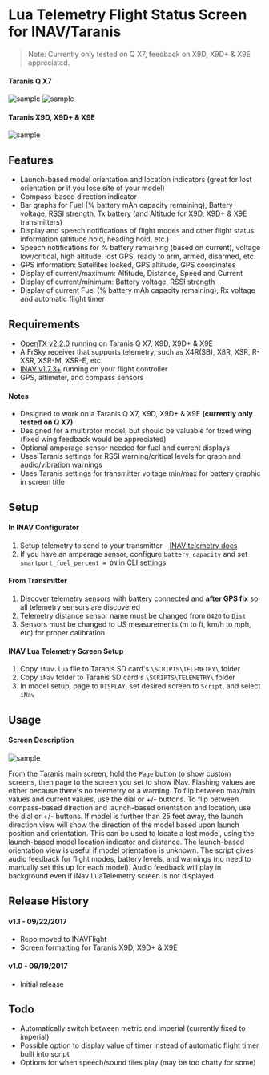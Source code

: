 # Lua Telemetry Flight Status Screen for INAV/Taranis

> Note: Currently only tested on Q X7, feedback on X9D, X9D+ & X9E appreciated.

#### Taranis Q X7
![sample](http://www.leethost.com/link_pics/iNav1.png "Launch-based model orientation and location indicators")
![sample](http://www.leethost.com/link_pics/iNav2.png "Compass-based direction indicator")

#### Taranis X9D, X9D+ & X9E
![sample](http://www.leethost.com/link_pics/iNav3.png "View on Taranis X9D, X9D+ & X9E")

## Features

* Launch-based model orientation and location indicators (great for lost orientation or if you lose site of your model)
* Compass-based direction indicator
* Bar graphs for Fuel (% battery mAh capacity remaining), Battery voltage, RSSI strength, Tx battery (and Altitude for X9D, X9D+ & X9E transmitters)
* Display and speech notifications of flight modes and other flight status information (altitude hold, heading hold, etc.)
* Speech notifications for % battery remaining (based on current), voltage low/critical, high altitude, lost GPS, ready to arm, armed, disarmed, etc.
* GPS information: Satellites locked, GPS altitude, GPS coordinates
* Display of current/maximum: Altitude, Distance, Speed and Current
* Display of current/minimum: Battery voltage, RSSI strength
* Display of current Fuel (% battery mAh capacity remaining), Rx voltage and automatic flight timer

## Requirements

* [OpenTX v2.2.0](http://www.open-tx.org/) running on Taranis Q X7, X9D, X9D+ & X9E
* A FrSky receiver that supports telemetry, such as X4R(SB), X8R, XSR, R-XSR, XSR-M, XSR-E, etc.
* [INAV v1.7.3+](https://github.com/iNavFlight/inav/releases) running on your flight controller
* GPS, altimeter, and compass sensors

#### Notes

* Designed to work on a Taranis Q X7, X9D, X9D+ & X9E **(currently only tested on Q X7)**
* Designed for a multirotor model, but should be valuable for fixed wing (fixed wing feedback would be appreciated)
* Optional amperage sensor needed for fuel and current displays
* Uses Taranis settings for RSSI warning/critical levels for graph and audio/vibration warnings
* Uses Taranis settings for transmitter voltage min/max for battery graphic in screen title

## Setup

#### In INAV Configurator

1. Setup telemetry to send to your transmitter - [INAV telemetry docs](https://github.com/iNavFlight/inav/blob/master/docs/Telemetry.md)
2. If you have an amperage sensor, configure `battery_capacity` and set `smartport_fuel_percent = ON` in CLI settings

#### From Transmitter

1. [Discover telemetry sensors](https://www.youtube.com/watch?v=n09q26Gh858) with battery connected and **after GPS fix** so all telemetry sensors are discovered
2. Telemetry distance sensor name must be changed from `0420` to `Dist`
3. Sensors must be changed to US measurements (m to ft, km/h to mph, etc) for proper calibration

#### INAV Lua Telemetry Screen Setup

1. Copy `iNav.lua` file to Taranis SD card's `\SCRIPTS\TELEMETRY\` folder
2. Copy `iNav` folder to Taranis SD card's `\SCRIPTS\TELEMETRY\` folder
3. In model setup, page to `DISPLAY`, set desired screen to `Script`, and select `iNav`

## Usage

#### Screen Description
![sample](http://www.leethost.com/link_pics/iNav4.png "Screen description")

From the Taranis main screen, hold the `Page` button to show custom screens, then page to the screen you set to show iNav.
Flashing values are either because there's no telemetry or a warning.
To flip between max/min values and current values, use the dial or +/- buttons.
To flip between compass-based direction and launch-based orientation and location, use the dial or +/- buttons.
If model is further than 25 feet away, the launch direction view will show the direction of the model based upon launch position and orientation.
This can be used to locate a lost model, using the launch-based model location indicator and distance.
The launch-based orientation view is useful if model orientation is unknown.
The script gives audio feedback for flight modes, battery levels, and warnings (no need to manually set this up for each model).
Audio feedback will play in background even if iNav LuaTelemetry screen is not displayed.

## Release History

#### v1.1 - 09/22/2017
* Repo moved to INAVFlight
* Screen formatting for Taranis X9D, X9D+ & X9E
#### v1.0 - 09/19/2017
* Initial release

## Todo

* Automatically switch between metric and imperial (currently fixed to imperial)
* Possible option to display value of timer instead of automatic flight timer built into script
* Options for when speech/sound files play (may be too chatty for some)
